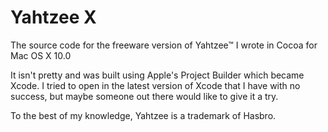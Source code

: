 Yahtzee X
=========

The source code for the freeware version of Yahtzee™ I wrote in Cocoa for Mac OS X 10.0

It isn't pretty and was built using Apple's Project Builder which became Xcode. I tried to open in the latest version of Xcode that I have with no success, but maybe someone out there would like to give it a try.

To the best of my knowledge, Yahtzee is a trademark of Hasbro.
